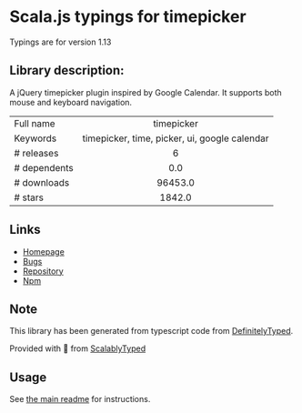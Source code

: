 
# Scala.js typings for timepicker

Typings are for version 1.13

## Library description:
A jQuery timepicker plugin inspired by Google Calendar. It supports both mouse and keyboard navigation.

|                    |                 |
| ------------------ | :-------------: |
| Full name          | timepicker |
| Keywords           | timepicker, time, picker, ui, google calendar |
| # releases         | 6 |
| # dependents       | 0.0 |
| # downloads        | 96453.0 |
| # stars            | 1842.0 |

## Links
- [Homepage](https://github.com/jonthornton/jquery-timepicker#readme)
- [Bugs](https://github.com/jonthornton/jquery-timepicker/issues)
- [Repository](https://github.com/jonthornton/jquery-timepicker)
- [Npm](https://www.npmjs.com/package/timepicker)
    


## Note
This library has been generated from typescript code from [DefinitelyTyped](https://definitelytyped.org).

Provided with :purple_heart: from [ScalablyTyped](https://github.com/oyvindberg/ScalablyTyped)

## Usage
See [the main readme](../../readme.md) for instructions.


